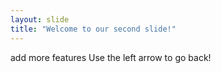 ```yaml
---
layout: slide
title: "Welcome to our second slide!"
---
```

add more features
Use the left arrow to go back!

